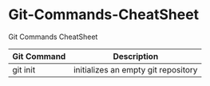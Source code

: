 # Git-Commands-CheatSheet
Git Commands CheatSheet

Git Command          | Description
-----------          | -----------
git init             | initializes an empty git repository

